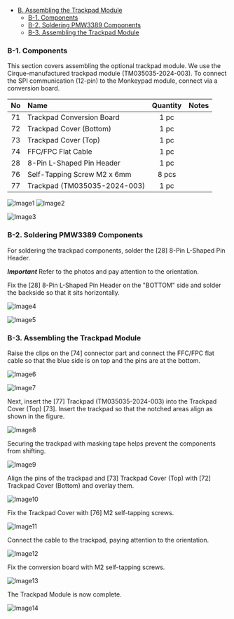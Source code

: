 <!-- ### Monkeypad Build Guide Top Page is here [English](01_build_guide.md)  -->

- [B. Assembling the Trackpad Module](B01_trackpad_TM035035.md)
  - [B-1. Components](./B01_trackpad_TM035035.md/#b-1Components)
  - [B-2. Soldering PMW3389 Components](./B01_trackpad_TM035035.md/#b-2Soldering-PMW3389-Components)
  - [B-3. Assembling the Trackpad Module](./B01_trackpad_TM035035.md/#b-3Assembling-the-Trackpad-Module)  

### B-1. Components

This section covers assembling the optional trackpad module.
We use the Cirque-manufactured trackpad module (TM035035-2024-003). To connect the SPI communication (12-pin) to the Monkeypad module, connect via a conversion board.

| No | Name | Quantity | Notes |
|:-:|:---|:---:|:---:|
| 71 | Trackpad Conversion Board | 1 pc | |
| 72 | Trackpad Cover (Bottom) | 1 pc | |
| 73 | Trackpad Cover (Top) | 1 pc | |
| 74 | FFC/FPC Flat Cable | 1 pc | |
| 28 | 8-Pin L-Shaped Pin Header | 1 pc | |
| 76 | Self-Tapping Screw M2 x 6mm | 8 pcs | |
| 77 | Trackpad (TM035035-2024-003) | 1 pc | |

![Image1](../images/B01/monkeypad_b01_01b.jpg)
![Image2](../images/B01/monkeypad_b01_01w.jpg)

![Image3](../images/B01/monkeypad_b01_02.jpg)

### B-2. Soldering PMW3389 Components

For soldering the trackpad components, solder the [28] 8-Pin L-Shaped Pin Header.

***Important***
Refer to the photos and pay attention to the orientation.

Fix the [28] 8-Pin L-Shaped Pin Header on the "BOTTOM" side and solder the backside so that it sits horizontally.

![Image4](../images/B01/monkeypad_b01_03.jpg) 

![Image5](../images/B01/monkeypad_b01_04.jpg)  

### B-3. Assembling the Trackpad Module

Raise the clips on the [74] connector part and connect the FFC/FPC flat cable so that the blue side is on top and the pins are at the bottom.

![Image6](../images/B01/monkeypad_b01_05.jpg)  

![Image7](../images/B01/monkeypad_b01_06.jpg)  

Next, insert the [77] Trackpad (TM035035-2024-003) into the Trackpad Cover (Top) [73]. Insert the trackpad so that the notched areas align as shown in the figure.

![Image8](../images/B01/monkeypad_b01_07.jpg)  

Securing the trackpad with masking tape helps prevent the components from shifting.

![Image9](../images/B01/monkeypad_b01_08.jpg)  

Align the pins of the trackpad and [73] Trackpad Cover (Top) with [72] Trackpad Cover (Bottom) and overlay them.

![Image10](../images/B01/monkeypad_b01_09.jpg)  

Fix the Trackpad Cover with [76] M2 self-tapping screws.

![Image11](../images/B01/monkeypad_b01_10.jpg)  

Connect the cable to the trackpad, paying attention to the orientation.

![Image12](../images/B01/monkeypad_b01_11.jpg)  

Fix the conversion board with M2 self-tapping screws.

![Image13](../images/B01/monkeypad_b01_12.jpg)  

The Trackpad Module is now complete.

![Image14](../images/B01/monkeypad_b01_13.jpg)  
